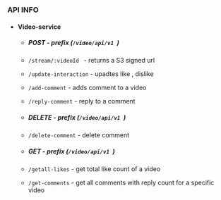 ### API INFO

- #### Video-service
  - ##### POST - prefix (```/video/api/v1 ```)
  -  ```/stream/:videoId ``` - returns a S3 signed url
  -  ```/update-interaction``` - upadtes like , dislike
  - ```/add-comment``` - adds comment to a video
  - ```/reply-comment``` - reply to a comment 
  
  - ##### DELETE - prefix (```/video/api/v1 ```)
  - ```/delete-comment``` - delete comment
  - ##### GET - prefix (```/video/api/v1 ```)
  - ```/getall-likes``` - get total like count of a video
  - ```/get-comments``` - get all comments with reply count for a specific video